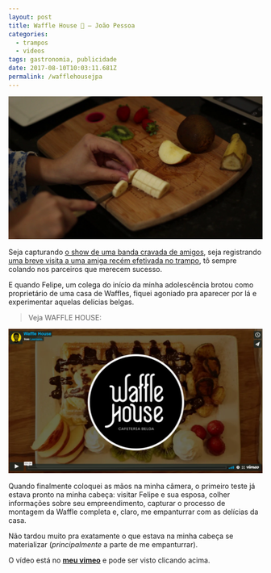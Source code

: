 ```yaml
---
layout: post
title: Waffle House 🥝 — João Pessoa
categories:
  - trampos
  - videos
tags: gastronomia, publicidade
date: 2017-08-10T10:03:11.681Z
permalink: /wafflehousejpa
---
```

![](/images/uploads/1_ow0u1j3qfdjglctmdrj38g.png)

Seja capturando [o show de uma banda cravada de amigos](/fotos/2017/08/10/vieira-at-redbull-breaktime-sessions.html), seja registrando [uma breve visita a uma amiga recém efetivada no trampo](/fotos/2017/08/10/barbearia-guedes.html), tô sempre colando nos parceiros que merecem sucesso.

E quando Felipe, um colega do início da minha adolescência brotou como proprietário de uma casa de Waffles, fiquei agoniado pra aparecer por lá e experimentar aquelas delícias belgas.

> Veja WAFFLE HOUSE:

[![](/images/uploads/chrome_ie6soy0fet.png)](https://vimeo.com/230738870)

Quando finalmente coloquei as mãos na minha câmera, o primeiro teste já estava pronto na minha cabeça: visitar Felipe e sua esposa, colher informações sobre seu empreendimento, capturar o processo de montagem da Waffle completa e, claro, me empanturrar com as delícias da casa.

Não tardou muito pra exatamente o que estava na minha cabeça se materializar (*principalmente* a parte de me empanturrar).

O vídeo está no **[meu vimeo](https://vimeo.com/lawreano)** e pode ser visto clicando acima.

